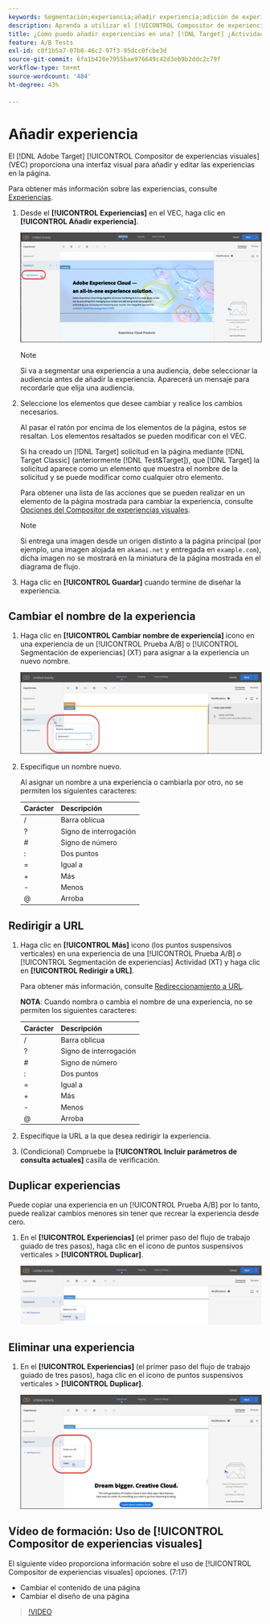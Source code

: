 ```yaml
---
keywords: Segmentación;experiencia;añadir experiencia;adición de experiencia
description: Aprenda a utilizar el [!UICONTROL Compositor de experiencias visuales] (VEC) en [!DNL Adobe Target].
title: ¿Cómo puedo añadir experiencias en una? [!DNL Target] ¿Actividad A/B?
feature: A/B Tests
exl-id: c0f1b5a7-07b0-46c2-97f3-95dcc0fcbe3d
source-git-commit: 6fa1b428e7955bae976649c42d3eb9b2ddc2c79f
workflow-type: tm+mt
source-wordcount: '484'
ht-degree: 43%

---
```


# Añadir experiencia

El [!DNL Adobe Target] [!UICONTROL Compositor de experiencias visuales] (VEC) proporciona una interfaz visual para añadir y editar las experiencias en la página.

Para obtener más información sobre las experiencias, consulte [Experiencias](/help/main/c-experiences/experiences.md#concept_A2E10F6AFB3D4AEAB6951EE14688848D).

1. Desde el **[!UICONTROL Experiencias]** en el VEC, haga clic en **[!UICONTROL Añadir experiencia]**.

   ![Opción Añadir experiencia](/help/main/c-activities/t-test-ab/t-test-create-ab/assets/add-experience.png)

   >[!NOTE]
   >
   >Si va a segmentar una experiencia a una audiencia, debe seleccionar la audiencia antes de añadir la experiencia. Aparecerá un mensaje para recordarle que elija una audiencia.

1. Seleccione los elementos que desee cambiar y realice los cambios necesarios.

   Al pasar el ratón por encima de los elementos de la página, estos se resaltan. Los elementos resaltados se pueden modificar con el VEC.

   Si ha creado un [!DNL Target] solicitud en la página mediante [!DNL Target Classic] (anteriormente [!DNL Test&Target]), que [!DNL Target] la solicitud aparece como un elemento que muestra el nombre de la solicitud y se puede modificar como cualquier otro elemento.

   Para obtener una lista de las acciones que se pueden realizar en un elemento de la página mostrada para cambiar la experiencia, consulte [Opciones del Compositor de experiencias visuales](/help/main/c-experiences/c-visual-experience-composer/viztarget-options.md).

   >[!NOTE]
   >
   >Si entrega una imagen desde un origen distinto a la página principal (por ejemplo, una imagen alojada en `akamai.net` y entregada en `example.com`), dicha imagen no se mostrará en la miniatura de la página mostrada en el diagrama de flujo.

1. Haga clic en **[!UICONTROL Guardar]** cuando termine de diseñar la experiencia.

## Cambiar el nombre de la experiencia

1. Haga clic en **[!UICONTROL Cambiar nombre de experiencia]** icono en una experiencia de un [!UICONTROL Prueba A/B] o [!UICONTROL Segmentación de experiencias] (XT) para asignar a la experiencia un nuevo nombre.

   ![Cambiar el nombre de la experiencia](/help/main/c-activities/t-test-ab/t-test-create-ab/assets/rename-experience.png)

2. Especifique un nombre nuevo.

   Al asignar un nombre a una experiencia o cambiarla por otro, no se permiten los siguientes caracteres:

   | Carácter | Descripción |
   |--- |--- |
   | / | Barra oblicua |
   | ? | Signo de interrogación |
   | # | Signo de número |
   | : | Dos puntos |
   | = | Igual a |
   | + | Más |
   | - | Menos |
   | @ | Arroba |

## Redirigir a URL

1. Haga clic en **[!UICONTROL Más]** icono (los puntos suspensivos verticales) en una experiencia de una [!UICONTROL Prueba A/B] o [!UICONTROL Segmentación de experiencias] Actividad (XT) y haga clic en **[!UICONTROL Redirigir a URL]**.

   Para obtener más información, consulte [Redireccionamiento a URL](/help/main/c-experiences/c-visual-experience-composer/redirect-offer.md).

   **NOTA**: Cuando nombra o cambia el nombre de una experiencia, no se permiten los siguientes caracteres:

   | Carácter | Descripción |
   |--- |--- |
   | / | Barra oblicua |
   | ? | Signo de interrogación |
   | # | Signo de número |
   | : | Dos puntos |
   | = | Igual a |
   | + | Más |
   | - | Menos |
   | @ | Arroba |

1. Especifique la URL a la que desea redirigir la experiencia.

1. (Condicional) Compruebe la **[!UICONTROL Incluir parámetros de consulta actuales]** casilla de verificación.

## Duplicar experiencias

Puede copiar una experiencia en un [!UICONTROL Prueba A/B] por lo tanto, puede realizar cambios menores sin tener que recrear la experiencia desde cero.

1. En el **[!UICONTROL Experiencias]** (el primer paso del flujo de trabajo guiado de tres pasos), haga clic en el icono de puntos suspensivos verticales > **[!UICONTROL Duplicar]**.

   ![Opción Duplicar experiencia](/help/main/c-activities/t-test-ab/t-test-create-ab/assets/duplicate-experience.png)

## Eliminar una experiencia

1. En el **[!UICONTROL Experiencias]** (el primer paso del flujo de trabajo guiado de tres pasos), haga clic en el icono de puntos suspensivos verticales > **[!UICONTROL Duplicar]**.

   ![Opción Eliminar experiencia](/help/main/c-activities/t-test-ab/t-test-create-ab/assets/delete-experience.png)

## Vídeo de formación: Uso de [!UICONTROL Compositor de experiencias visuales]

El siguiente vídeo proporciona información sobre el uso de [!UICONTROL Compositor de experiencias visuales] opciones. (7:17)

* Cambiar el contenido de una página
* Cambiar el diseño de una página

>[!VIDEO](https://video.tv.adobe.com/v/17399)
